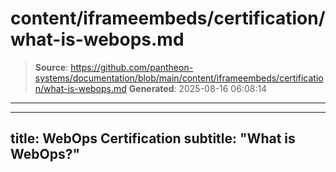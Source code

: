 # content/iframeembeds/certification/what-is-webops.md

> **Source**: https://github.com/pantheon-systems/documentation/blob/main/content/iframeembeds/certification/what-is-webops.md
> **Generated**: 2025-08-16 06:08:14

---

---
title: WebOps Certification
subtitle: "What is WebOps?"
---

<Partial file="certification-guide/what-is-webops.md" />
